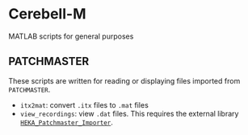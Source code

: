 # Cerebell-M

MATLAB scripts for general purposes  

## PATCHMASTER   
These scripts are written for reading or displaying files imported from `PATCHMASTER`.
- `itx2mat`: convert `.itx` files to `.mat` files  
- `view_recordings`: view `.dat` files. This requires the external library [`HEKA_Patchmaster_Importer`](https://github.com/ChristianKeine/HEKA_Patchmaster_Importer).  
